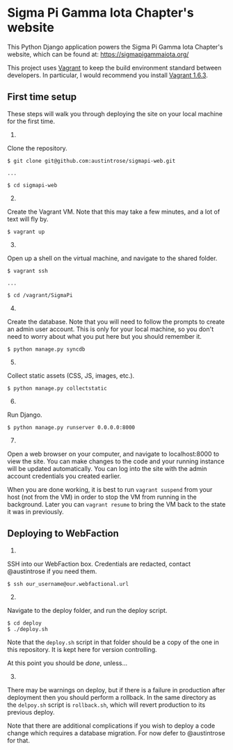 # Sigma Pi Gamma Iota Chapter's website

This Python Django application powers the Sigma Pi Gamma Iota Chapter's website, which can be found at: https://sigmapigammaiota.org/

This project uses [Vagrant](https://www.vagrantup.com/) to keep the build environment standard between developers. In particular, I would recommend you install [Vagrant 1.6.3](https://www.vagrantup.com/download-archive/v1.6.3.html).

## First time setup

These steps will walk you through deploying the site on your local machine for the first time.

1.
  Clone the repository.

  ```
  $ git clone git@github.com:austintrose/sigmapi-web.git

  ...

  $ cd sigmapi-web
  ```

2.
  Create the Vagrant VM. Note that this may take a few minutes, and a lot of text will fly by.

  ```
  $ vagrant up
  ```

3.
  Open up a shell on the virtual machine, and navigate to the shared folder.

  ```
  $ vagrant ssh

  ...

  $ cd /vagrant/SigmaPi
  ```

4.
  Create the database. Note that you will need to follow the prompts to create an admin user account. This is only for your local machine, so you don't need to worry about what you put here but you should remember it.

  ```
  $ python manage.py syncdb
  ```

5.
  Collect static assets (CSS, JS, images, etc.).

  ```
  $ python manage.py collectstatic
  ```

6.
  Run Django.

  ```
  $ python manage.py runserver 0.0.0.0:8000
  ```

7.
  Open a web browser on your computer, and navigate to localhost:8000 to view the site. You can make changes to the code and your running instance will be updated automatically. You can log into the site with the admin account credentials you created earlier.

  When you are done working, it is best to run `vagrant suspend` from your host (not from the VM) in order to stop the VM from running in the background. Later you can `vagrant resume` to bring the VM back to the state it was in previously.


## Deploying to WebFaction

1.
  SSH into our WebFaction box. Credentials are redacted, contact @austintrose if you need them.

  ```
  $ ssh our_username@our.webfactional.url
  ```

2.
  Navigate to the deploy folder, and run the deploy script.

  ```
  $ cd deploy
  $ ./deploy.sh
  ```

  Note that the `deploy.sh` script in that folder should be a copy of the one in this repository. It is kept here for version controlling.

  At this point you should be *done*, unless...

3.
  There may be warnings on deploy, but if there is a failure in production after deployment then you should perform a rollback. In the same directory as the `delpoy.sh` script is `rollback.sh`, which will revert production to its previous deploy.

Note that there are additional complications if you wish to deploy a code change which requires a database migration. For now defer to @austintrose for that.

